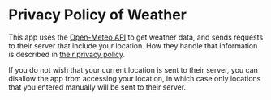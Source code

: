 # Privacy Policy of Weather

This app uses the [Open-Meteo API](https://open-meteo.com/) to get weather data, and sends requests to their server that include your location. How they handle that information is described in [their privacy policy](https://open-meteo.com/en/terms).

If you do not wish that your current location is sent to their server, you can disallow the app from accessing your location, in which case only locations that you entered manually will be sent to their server.
